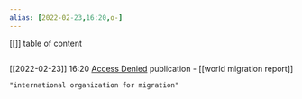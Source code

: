 ```yaml
---
alias: [2022-02-23,16:20,o-]
---
```

[[]]
table of content
```toc
```

[[2022-02-23]] 16:20
[Access Denied](https://www.iom.int/)
publication - [[world migration report]]
```query
"international organization for migration"
```